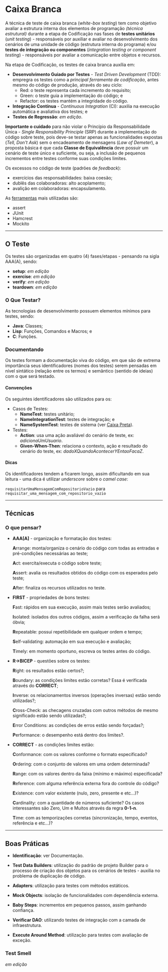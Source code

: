 # Caixa Branca
A técnica de teste de caixa branca (*white-box testing*) tem como objetivo avaliar a estrutura interna dos elementos de programação *(técnica estrutural)* durante a etapa de Codificação nas fases de **testes unitários** (*unit testing*) - responsáveis por auxiliar e avaliar no desenvolvimento dos cenários de uma unidade de código (estrutura interna do programa) e/ou **testes de integração ou componentes** (*integration testing or component testing*) - responsáveis por avaliar a comunicação entre objetos e recursos.

Na etapa de Codificação, os testes de caixa branca auxília em:
* **Desenvolvimento Guiado por Testes** - *Test Driven Development* (TDD): empregra os testes como a *principal ferramenta de codificação*, antes mesmo do código de produção, através do seu ciclo:
  * Red: o teste representa cada incremento do requisito;
  * Green: o teste guia a implementação do código; e
  * Refactor: os testes mantém a integridade do código.
* **Integração Contínua** - *Continuous Integration* (CI): auxilia na execução automática e avaliativa dos testes; e
* **Testes de Regressão**: *em edição*.

**Importante o cuidado** para não violar o Princípio da Responsabilidade Única - *Single Responsibility Principle* (SRP) durante a implementação do código sobre teste, pois deve-se testar apenas as funcionalidades expostas (*Tell, Don't Ask*) sem o encadeamento de mensagens (*Law of Demeter*), a proposta básica é que cada **Classe de Equivalência** deve possuir um cenário de teste único e suficiente, ou seja, a inclusão de pequenos incrementos entre testes conforme suas condições limites.

Os excessos no código de teste (padrões de *feedback*):
* exercícios das responsabilidades: baixa coesão;
* dublês das colaboradoras: alto acoplamento;
* avalição em colaboradoras: encapsulamento.

As [ferramentas](ferramentas.md) mais utilizadas são:
* assert
* JUnit
* Hamcrest
* Mockito

---

## O Teste
Os testes são organizadas em quatro (4) fases/etapas - pensando na sigla AAA(A), sendo:
* **setup**: *em edição*
* **exercise**: *em edição*
* **verify**: *em edição*
* **teardown**: *em edição*

### O Que Testar?
As tecnologias de desenvolvimento possuem elementos mínimos para testes, sendo:
* **Java**: Classes;
* **Lisp**: Funções, Comandos e Macros; e
* **C**: Funções.

### Documentando
Os testes formam a documentação viva do código, em que são de extrema importância seus identificadores (nomes dos testes) serem pensadas em nível sintático (relação entre os termos) e semântico (sentido de ideias) com o que será testado.

#### Convenções
Os seguintes identificadores são utilizados para os:
* Casos de Testes:
  * **NameTest**: testes unitário;
  * **NameIntegrationTest**: testes de integração; e
  * **NameSystemTest**: testes de sistema (ver [Caixa Preta](caixa_preta.md)).
* Testes:
  * **Action**: usa uma ação avaliável do cenário de teste, ex: *adicionaUmUsuario*.
  * **Given-When-Then**: relaciona o contexto, ação e resultado do cenário do teste, ex: *dadoXQuandoAcontecerYEntaoFacaZ*.

#### Dicas 
Os identificadores tendem a ficarem longo, assim dificultando em sua leitura - uma dica é utilizar *underscore* sobre o *camel case*:

```requisitarUmaMensagemComRepositorioVazio``` para ```requisitar_uma_mensagem_com_repositorio_vazio```

---

## Técnicas
### O que pensar?
* **AAA[A]** - organização e formatação dos testes:

  **A**rrange: monta/organiza o cenário do código com todas as entradas e pré-condições necessárias ao teste;

  **A**ct: exercita/executa o código sobre teste;

  **A**ssert: avalia os resultados obtidos do código com os esperados pelo teste;

  **A**fter: finaliza os recursos utilizados no teste.

* **FIRST** - propriedades de bons testes:

  **F**ast: rápidos em sua execução, assim mais testes serão avaliados;

  **I**solated: isolados dos outros códigos, assim a verificação da falha será óbvia;

  **R**epeatable: possui repetibilidade em qualquer ordem e tempo;

  **S**elf-validating: automação em sua execução e avaliação;

  **T**imely: em momento oportuno, escreva os testes antes do código.

* **R->BICEP** - questões sobre os testes:

  **R**ight: os resultados estão certos?;
  
  **B**oundary: as condições limites estão corretas? Essa é verificada através do **CORRECT**;
  
  **I**nverse: os relacionamentos inversos (operações inversas) estão sendo utilizadas?;
  
  **C**ross-Check: as checagens cruzadas com outros métodos de mesmo significado estão sendo utilizadas?;
  
  **E**rror Conditions: as condições de erros estão sendo forçadas?;
  
  **P**erformance: o desempenho está dentro dos limites?.
 
* **CORRECT** - as condições limites estão:

  **C**onformance: com os valores conforme o formato especificado?

  **O**rdering: com o conjunto de valores em uma ordem determinada?

  **R**ange: com os valores dentro da faixa (mínimo e máximo) especificada?

  **R**eference: com alguma referência externa fora do controle do código?

  **E**xistence: com valor existente (nulo, zero, presente e etc...)?

  **C**ardinality: com a quantidade de números suficiente? Os casos interessantes são Zero, Um e Muitos através da regra **0-1-n**.

  **T**ime: com as temporizações corretas (sincronização, tempo, eventos, referência e etc...)?

---

## Boas Práticas
* **Identificação**: ver Documentação.

* **Test Data Builders**: utilização do padrão de projeto Builder para o processo de criação dos objetos para os cenários de testes - auxilia no problema de duplicação de código.

* **Adapters**: utilização para testes com métodos estáticos.

* **Mock Objects**: isolação de funcionalidades com dependência externa.

* **Baby Steps**: incrementos em pequenos passos, assim ganhando confiança.

* **Verificar DAO**: utilizando testes de integração com a camada de infraestrutura.

* **Execute Around Method**: utilização para testes com avaliação de exceção.

### Test Smell
*em edição*
